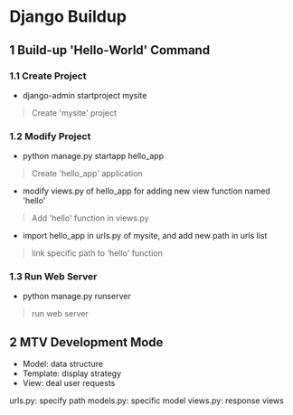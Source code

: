 # Django Buildup

## 1 Build-up 'Hello-World' Command

### 1.1 Create Project

* django-admin startproject mysite
> Create 'mysite' project

### 1.2 Modify Project

* python manage.py startapp hello_app
> Create 'hello_app' application

* modify views.py of hello_app for adding new view function named 'hello'
> Add 'hello' function in views.py

* import hello_app in urls.py of mysite, and add new path in urls list
> link specific path to 'hello' function

### 1.3 Run Web Server

* python manage.py runserver
> run web server

## 2 MTV Development Mode

* Model: data structure
* Template: display strategy
* View: deal user requests

urls.py: specify path
models.py: specific model
views.py: response views

